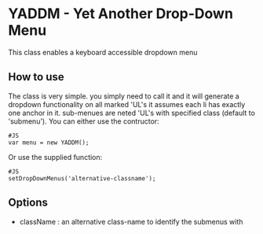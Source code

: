 YADDM - Yet Another Drop-Down Menu
=============

This class enables a keyboard accessible dropdown menu

How to use
----------
The class is very simple. you simply need to call it and it will generate a dropdown functionality on all marked 'UL's
it assumes each li has exactly one anchor in it. sub-menues are neted 'UL's with specified class (default to 'submenu').
You can either use the contructor:

	#JS
	var menu = new YADDM();
	
Or use the supplied function:
	
	#JS
	setDropDownMenus('alternative-classname');

Options
---------

  * className : an alternative class-name to identify the submenus with
